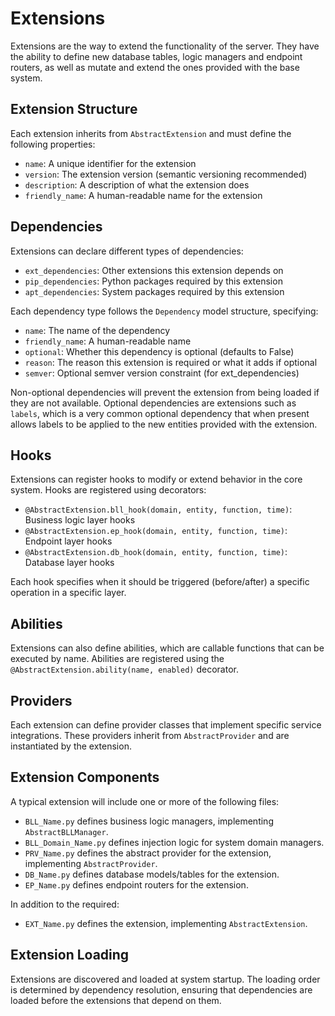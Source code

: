 # Extensions
Extensions are the way to extend the functionality of the server. They have the ability to define new database tables, logic managers and endpoint routers, as well as mutate and extend the ones provided with the base system. 

## Extension Structure
Each extension inherits from `AbstractExtension` and must define the following properties:
- `name`: A unique identifier for the extension
- `version`: The extension version (semantic versioning recommended)
- `description`: A description of what the extension does
- `friendly_name`: A human-readable name for the extension

## Dependencies
Extensions can declare different types of dependencies:
- `ext_dependencies`: Other extensions this extension depends on
- `pip_dependencies`: Python packages required by this extension
- `apt_dependencies`: System packages required by this extension

Each dependency type follows the `Dependency` model structure, specifying:
- `name`: The name of the dependency
- `friendly_name`: A human-readable name
- `optional`: Whether this dependency is optional (defaults to False)
- `reason`: The reason this extension is required or what it adds if optional
- `semver`: Optional semver version constraint (for ext_dependencies)

Non-optional dependencies will prevent the extension from being loaded if they are not available. Optional dependencies are extensions such as `labels`, which is a very common optional dependency that when present allows labels to be applied to the new entities provided with the extension.

## Hooks
Extensions can register hooks to modify or extend behavior in the core system. Hooks are registered using decorators:

- `@AbstractExtension.bll_hook(domain, entity, function, time)`: Business logic layer hooks
- `@AbstractExtension.ep_hook(domain, entity, function, time)`: Endpoint layer hooks
- `@AbstractExtension.db_hook(domain, entity, function, time)`: Database layer hooks

Each hook specifies when it should be triggered (before/after) a specific operation in a specific layer.

## Abilities
Extensions can also define abilities, which are callable functions that can be executed by name. Abilities are registered using the `@AbstractExtension.ability(name, enabled)` decorator.

## Providers
Each extension can define provider classes that implement specific service integrations. These providers inherit from `AbstractProvider` and are instantiated by the extension.

## Extension Components
A typical extension will include one or more of the following files:
- `BLL_Name.py` defines business logic managers, implementing `AbstractBLLManager`.
- `BLL_Domain_Name.py` defines injection logic for system domain managers.
- `PRV_Name.py` defines the abstract provider for the extension, implementing `AbstractProvider`.
- `DB_Name.py` defines database models/tables for the extension.
- `EP_Name.py` defines endpoint routers for the extension.

In addition to the required:
- `EXT_Name.py` defines the extension, implementing `AbstractExtension`.

## Extension Loading
Extensions are discovered and loaded at system startup. The loading order is determined by dependency resolution, ensuring that dependencies are loaded before the extensions that depend on them.
